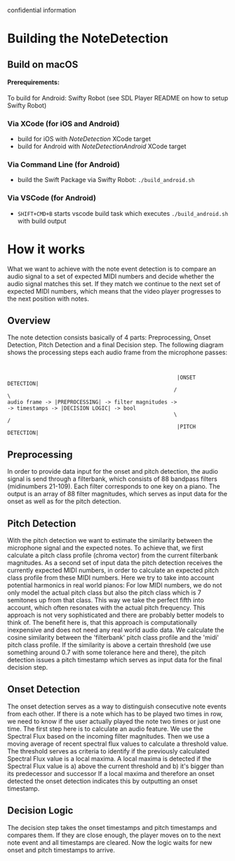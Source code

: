 confidential information

# Building the NoteDetection

## Build on macOS
#### Prerequirements:
To build for Android: Swifty Robot (see SDL Player README on how to setup Swifty Robot)
### Via XCode (for iOS and Android)
- build for iOS with _NoteDetection_ XCode target
- build for Android with _NoteDetectionAndroid_ XCode target

### Via Command Line (for Android)
- build the Swift Package via Swifty Robot: `./build_android.sh`

### Via VSCode (for Android)
- `SHIFT+CMD+B` starts vscode build task which executes `./build_android.sh` with build output


# How it works


What we want to achieve with the note event detection is to compare an audio signal to a set of expected MIDI numbers and decide whether the audio signal matches this set. 
If they match we continue to the next set of expected MIDI numbers, which means that the video player progresses to the next position with notes.


## Overview

The note detection consists basically of 4 parts:
Preprocessing, Onset Detection, Pitch Detection and a final Decision step.
The following diagram shows the processing steps each audio frame from the microphone passes:

```


                                                      |ONSET DETECTION|
                                                     /                \
audio frame -> |PREPROCESSING| -> filter magnitudes ->                  -> timestamps -> |DECISION LOGIC| -> bool
                                                     \                /
                                                      |PITCH DETECTION|

```
## Preprocessing

In order to provide data input for the onset and pitch detection, the audio signal is send through a filterbank, which consists of 88 bandpass filters (midinumbers 21-109). Each filter corresponds to one key on a piano.  The output is an array of 88 filter magnitudes, which serves as input data for the onset as well as for the pitch detection.


## Pitch Detection

With the pitch detection we want to estimate the similarity between the microphone signal and the expected notes. To achieve that, we first calculate a pitch class profile (chroma vector) from the current filterbank magnitudes. As a second set of input data the pitch detection receives the currently expected MIDI numbers, in order to calculate an expected pitch class profile from these MIDI numbers.
Here we try to take into account potential harmonics in real world pianos: For low MIDI numbers, we do not only model the actual pitch class but also the pitch class which is 7 semitones up from that class. This way we take the perfect fifth into account, which often resonates with the actual pitch frequency. This approach is not very sophisticated and there are probably better models to think of. The benefit here is, that this approach is computationally inexpensive and does not need any real world audio data.
We calculate the cosine similarity between the 'filterbank' pitch class profile and the 'midi' pitch class profile. If the similarity is above a certain threshold (we use something around 0.7 with some tolerance here and there),  the pitch detection issues a pitch timestamp which serves as input data for the final decision step.


## Onset Detection

The onset detection serves as a way to distinguish consecutive note events from each other.  If there is a note which has to be played two times in row, we need to know if the user actually played the note two times or just one time.
The first step here is to calculate an audio feature. We use the Spectral Flux based on the incoming filter magnitudes. Then we use a moving average of recent spectral flux values to calculate a threshold value.
The threshold serves as criteria to identify if the previously calculated Spectral Flux value is a local maxima.
A local maxima is detected if the Spectral Flux value is
a) above the current threshold and
b) it's bigger than its predecessor and successor
If a local maxima and therefore an onset detected the onset detection indicates this by outputting an onset timestamp.


## Decision Logic

The decision step takes the onset timestamps and pitch timestamps and compares them. If they are close enough,  the player moves on to the next note event and all timestamps are cleared. Now the logic waits for new onset  and pitch timestamps to arrive.
